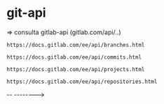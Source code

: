 # git-api

=> consulta gitlab-api (gitlab.com/api/..)

    https://docs.gitlab.com/ee/api/branches.html

    https://docs.gitlab.com/ee/api/commits.html

    https://docs.gitlab.com/ee/api/projects.html
    
    https://docs.gitlab.com/ee/api/repositories.html


--
-------->
